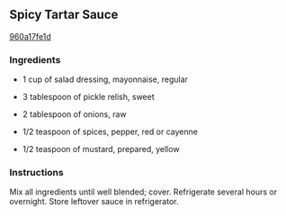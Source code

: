 ## Spicy Tartar Sauce

[960a17fe1d](http://www.kraftrecipes.com/recipes/spicy-tartar-sauce-92003.aspx)

### Ingredients

 - 1 cup of salad dressing, mayonnaise, regular

 - 3 tablespoon of pickle relish, sweet

 - 2 tablespoon of onions, raw

 - 1/2 teaspoon of spices, pepper, red or cayenne

 - 1/2 teaspoon of mustard, prepared, yellow

### Instructions

Mix all ingredients until well blended; cover. Refrigerate several hours or overnight. Store leftover sauce in refrigerator.